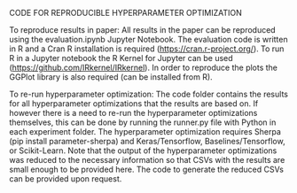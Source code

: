 CODE FOR REPRODUCIBLE HYPERPARAMETER OPTIMIZATION

To reproduce results in paper:
All results in the paper can be reproduced using the evaluation.ipynb Jupyter Notebook. The evaluation code is written in R and a Cran R installation is required (https://cran.r-project.org/). To run R in a Jupyter notebook the R Kernel for Jupyter can be used (https://github.com/IRkernel/IRkernel). In order to reproduce the plots the GGPlot library is also required (can be installed from R).

To re-run hyperparameter optimization:
The code folder contains the results for all hyperparameter optimizations that the results are based on. If however there is a need to re-run the hyperparameter optimizations themselves, this can be done by running the runner.py file with Python in each experiment folder. The hyperparameter optimization requires Sherpa (pip install parameter-sherpa) and Keras/Tensorflow, Baselines/Tensorflow, or Scikit-Learn. Note that the output of the hyperparameter optimizations was reduced to the necessary information so that CSVs with the results are small enough to be provided here. The code to generate the reduced CSVs can be provided upon request.
